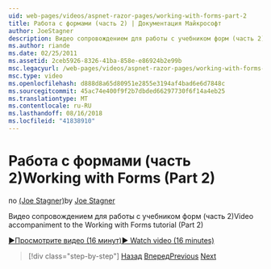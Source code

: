 ```yaml
---
uid: web-pages/videos/aspnet-razor-pages/working-with-forms-part-2
title: Работа с формами (часть 2) | Документация Майкрософт
author: JoeStagner
description: Видео сопровождением для работы с учебником форм (часть 2)
ms.author: riande
ms.date: 02/25/2011
ms.assetid: 2ceb5926-8326-41ba-858e-e86924b2e99b
msc.legacyurl: /web-pages/videos/aspnet-razor-pages/working-with-forms-part-2
msc.type: video
ms.openlocfilehash: d888d8a65d80951e2855e3194af4bad6e6d7848c
ms.sourcegitcommit: 45ac74e400f9f2b7dbded66297730f6f14a4eb25
ms.translationtype: MT
ms.contentlocale: ru-RU
ms.lasthandoff: 08/16/2018
ms.locfileid: "41838910"
---
```

<a name="working-with-forms-part-2"></a><span data-ttu-id="5ebd6-103">Работа с формами (часть 2)</span><span class="sxs-lookup"><span data-stu-id="5ebd6-103">Working with Forms (Part 2)</span></span>
====================
<span data-ttu-id="5ebd6-104">по [(Joe Stagner)](https://github.com/JoeStagner)</span><span class="sxs-lookup"><span data-stu-id="5ebd6-104">by [Joe Stagner](https://github.com/JoeStagner)</span></span>

<span data-ttu-id="5ebd6-105">Видео сопровождением для работы с учебником форм (часть 2)</span><span class="sxs-lookup"><span data-stu-id="5ebd6-105">Video accompaniment to the Working with Forms tutorial (Part 2)</span></span>

[<span data-ttu-id="5ebd6-106">&#9654;Просмотрите видео (16 минут)</span><span class="sxs-lookup"><span data-stu-id="5ebd6-106">&#9654; Watch video (16 minutes)</span></span>](https://channel9.msdn.com/Blogs/ASP-NET-Site-Videos/working-with-forms-part-2)

> [!div class="step-by-step"]
> <span data-ttu-id="5ebd6-107">[Назад](working-with-forms-part-1.md)
> [Вперед](working-with-data-part-1.md)</span><span class="sxs-lookup"><span data-stu-id="5ebd6-107">[Previous](working-with-forms-part-1.md)
[Next](working-with-data-part-1.md)</span></span>
